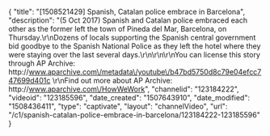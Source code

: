 {
    "title": "[1508521429] Spanish, Catalan police embrace in Barcelona",
    "description": "(5 Oct 2017) Spanish and Catalan police embraced each other as the former left the town of Pineda del Mar, Barcelona, on Thursday.\r\nDozens of locals supporting the Spanish central government bid goodbye to the Spanish National Police as they left the hotel where they were staying over the last several days.\r\n\r\n\r\nYou can license this story through AP Archive: http:\/\/www.aparchive.com\/metadata\/youtube\/b47bd5750d8c79e04efcc747699d401c \r\nFind out more about AP Archive: http:\/\/www.aparchive.com\/HowWeWork",
    "channelid": "123184222",
    "videoid": "123185596",
    "date_created": "1507643910",
    "date_modified": "1508436411",
    "type": "captivate",
    "layout": "channelVideo",
    "url": "\/c1\/spanish-catalan-police-embrace-in-barcelona\/123184222-123185596"
}